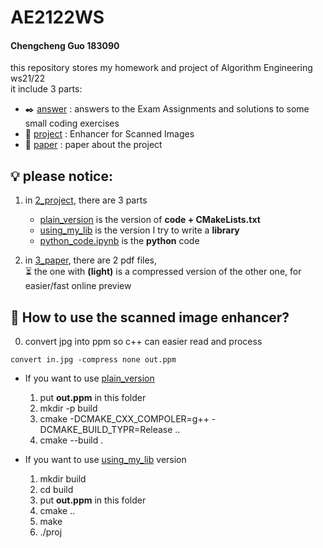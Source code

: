 # AE2122WS
#### Chengcheng Guo 183090 <br>
this repository stores my homework and project of Algorithm Engineering ws21/22 <br>
it include 3 parts:
  - :black_nib: [answer](1_answers)  : answers to the Exam Assignments and solutions to some small coding exercises
  - :test_tube: [project](2_project) : Enhancer for Scanned Images
  - :scroll: [paper](3_paper)   : paper about the project


## :bulb: please notice: <br>
1. in [2_project](2_project), there are 3 parts <br>
   - [plain_version](2_project/plain_version) is the version of **code + CMakeLists.txt** 
   - [using_my_lib](2_project/using_my_lib) is the version I try to write a **library**
   - [python_code.ipynb](2_project/python_code.ipynb) is the **python** code 

2. in [3_paper](3_paper), there are 2 pdf files, <br> 
 	:hourglass_flowing_sand: the one with **(light)** is a compressed version of the other one, for easier/fast online preview
  
## :monocle_face: How to use the scanned image enhancer?
0. convert jpg into ppm so c++ can easier read and process
```
convert in.jpg -compress none out.ppm 
```

- If you want to use [plain_version](2_project/plain_version)  <br>
  1. put **out.ppm** in this folder 
  3. mkdir -p build
  4. cmake -DCMAKE_CXX_COMPOLER=g++ -DCMAKE_BUILD_TYPR=Release ..
  5. cmake --build .

- If you want to use [using_my_lib](2_project/using_my_lib) version
  1. mkdir build
  2. cd build
  3. put **out.ppm** in this folder 
  4. cmake ..
  5. make
  6. ./proj


